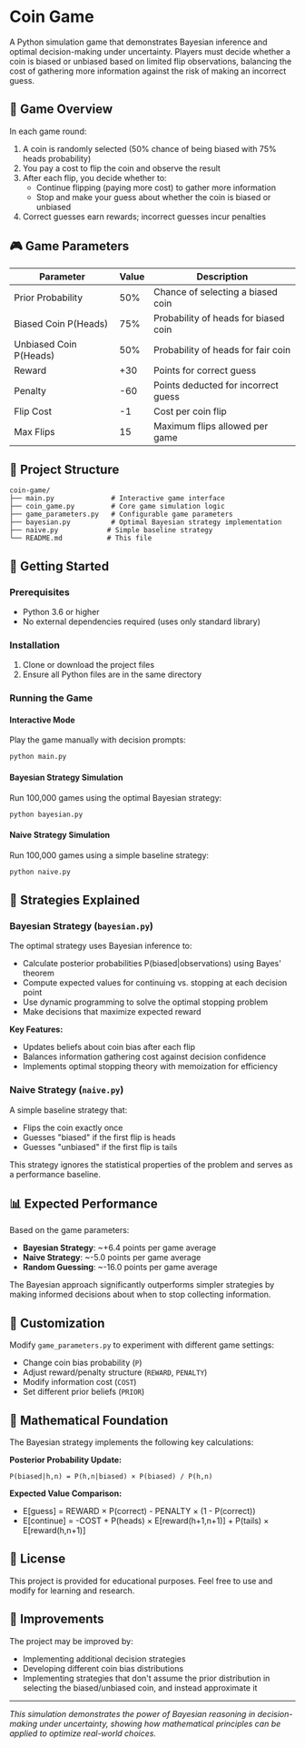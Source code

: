 # Coin Game

A Python simulation game that demonstrates Bayesian inference and optimal decision-making under uncertainty. Players must decide whether a coin is biased or unbiased based on limited flip observations, balancing the cost of gathering more information against the risk of making an incorrect guess.

## 🎯 Game Overview

In each game round:
1. A coin is randomly selected (50% chance of being biased with 75% heads probability)
2. You pay a cost to flip the coin and observe the result
3. After each flip, you decide whether to:
   - Continue flipping (paying more cost) to gather more information
   - Stop and make your guess about whether the coin is biased or unbiased
4. Correct guesses earn rewards; incorrect guesses incur penalties

## 🎮 Game Parameters

| Parameter | Value | Description |
|-----------|-------|-------------|
| Prior Probability | 50% | Chance of selecting a biased coin |
| Biased Coin P(Heads) | 75% | Probability of heads for biased coin |
| Unbiased Coin P(Heads) | 50% | Probability of heads for fair coin |
| Reward | +30 | Points for correct guess |
| Penalty | -60 | Points deducted for incorrect guess |
| Flip Cost | -1 | Cost per coin flip |
| Max Flips | 15 | Maximum flips allowed per game |

## 📁 Project Structure

```
coin-game/
├── main.py              # Interactive game interface
├── coin_game.py         # Core game simulation logic
├── game_parameters.py   # Configurable game parameters
├── bayesian.py          # Optimal Bayesian strategy implementation
├── naive.py            # Simple baseline strategy
└── README.md           # This file
```

## 🚀 Getting Started

### Prerequisites
- Python 3.6 or higher
- No external dependencies required (uses only standard library)

### Installation
1. Clone or download the project files
2. Ensure all Python files are in the same directory

### Running the Game

#### Interactive Mode
Play the game manually with decision prompts:
```bash
python main.py
```

#### Bayesian Strategy Simulation
Run 100,000 games using the optimal Bayesian strategy:
```bash
python bayesian.py
```

#### Naive Strategy Simulation
Run 100,000 games using a simple baseline strategy:
```bash
python naive.py
```

## 🧠 Strategies Explained

### Bayesian Strategy (`bayesian.py`)
The optimal strategy uses Bayesian inference to:
- Calculate posterior probabilities P(biased|observations) using Bayes' theorem
- Compute expected values for continuing vs. stopping at each decision point
- Use dynamic programming to solve the optimal stopping problem
- Make decisions that maximize expected reward

**Key Features:**
- Updates beliefs about coin bias after each flip
- Balances information gathering cost against decision confidence
- Implements optimal stopping theory with memoization for efficiency

### Naive Strategy (`naive.py`)
A simple baseline strategy that:
- Flips the coin exactly once
- Guesses "biased" if the first flip is heads
- Guesses "unbiased" if the first flip is tails

This strategy ignores the statistical properties of the problem and serves as a performance baseline.

## 📊 Expected Performance

Based on the game parameters:
- **Bayesian Strategy**: ~+6.4 points per game average
- **Naive Strategy**: ~-5.0 points per game average
- **Random Guessing**: ~-16.0 points per game average

The Bayesian approach significantly outperforms simpler strategies by making informed decisions about when to stop collecting information.

## 🔧 Customization

Modify `game_parameters.py` to experiment with different game settings:
- Change coin bias probability (`P`)
- Adjust reward/penalty structure (`REWARD`, `PENALTY`)
- Modify information cost (`COST`)
- Set different prior beliefs (`PRIOR`)

## 🧮 Mathematical Foundation

The Bayesian strategy implements the following key calculations:

**Posterior Probability Update:**
```
P(biased|h,n) = P(h,n|biased) × P(biased) / P(h,n)
```

**Expected Value Comparison:**
- E[guess] = REWARD × P(correct) - PENALTY × (1 - P(correct))
- E[continue] = -COST + P(heads) × E[reward(h+1,n+1)] + P(tails) × E[reward(h,n+1)]

## 📄 License

This project is provided for educational purposes. Feel free to use and modify for learning and research.

## 🤝 Improvements
The project may be improved by:

* Implementing additional decision strategies
* Developing different coin bias distributions
* Implementing strategies that don't assume the prior distribution in selecting the biased/unbiased coin, and instead approximate it

---

*This simulation demonstrates the power of Bayesian reasoning in decision-making under uncertainty, showing how mathematical principles can be applied to optimize real-world choices.*